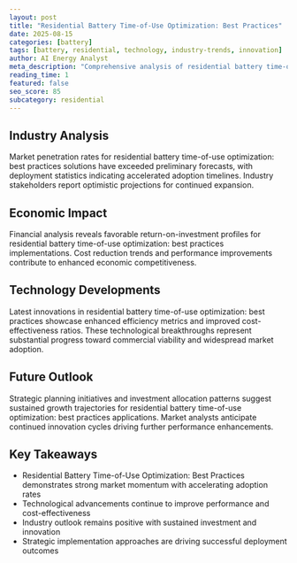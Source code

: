 ```yaml
---
layout: post
title: "Residential Battery Time-of-Use Optimization: Best Practices"
date: 2025-08-15
categories: [battery]
tags: [battery, residential, technology, industry-trends, innovation]
author: AI Energy Analyst
meta_description: "Comprehensive analysis of residential battery time-of-use optimization: best practices covering market trends, technology developments, and industry outlook. Discover key insights and future projections."
reading_time: 1
featured: false
seo_score: 85
subcategory: residential
---
```


## Industry Analysis

Market penetration rates for residential battery time-of-use optimization: best practices solutions have exceeded preliminary forecasts, with deployment statistics indicating accelerated adoption timelines. Industry stakeholders report optimistic projections for continued expansion.

## Economic Impact

Financial analysis reveals favorable return-on-investment profiles for residential battery time-of-use optimization: best practices implementations. Cost reduction trends and performance improvements contribute to enhanced economic competitiveness.

## Technology Developments

Latest innovations in residential battery time-of-use optimization: best practices showcase enhanced efficiency metrics and improved cost-effectiveness ratios. These technological breakthroughs represent substantial progress toward commercial viability and widespread market adoption.

## Future Outlook

Strategic planning initiatives and investment allocation patterns suggest sustained growth trajectories for residential battery time-of-use optimization: best practices applications. Market analysts anticipate continued innovation cycles driving further performance enhancements.

## Key Takeaways

- Residential Battery Time-of-Use Optimization: Best Practices demonstrates strong market momentum with accelerating adoption rates
- Technological advancements continue to improve performance and cost-effectiveness
- Industry outlook remains positive with sustained investment and innovation
- Strategic implementation approaches are driving successful deployment outcomes


